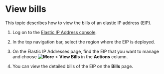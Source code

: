 # View bills

This topic describes how to view the bills of an elastic IP address \(EIP\).

1.  Log on to the [Elastic IP Address console](https://vpc.console.aliyun.com/eip).

2.  In the top navigation bar, select the region where the EIP is deployed.

3.  On the Elastic IP Addresses page, find the EIP that you want to manage and choose **![More](https://static-aliyun-doc.oss-accelerate.aliyuncs.com/assets/img/en-US/1382169951/p143776.png)** \> **View Bills** in the **Actions** column.

4.  You can view the detailed bills of the EIP on the **Bills** page.


